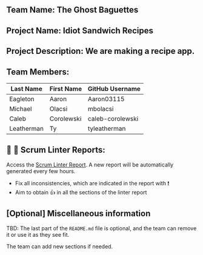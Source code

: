 ## Team Name: The Ghost Baguettes

## Project Name: Idiot Sandwich Recipes

## Project Description: We are making a recipe app.

## Team Members:

| Last Name          | First Name         | GitHub Username    |
|--------------------|--------------------|--------------------|
| Eagleton           | Aaron              | Aaron03115         |
| Michael            | Olacsi             | mbolacsi           |
| Caleb              | Corolewski         | caleb-corolewski   |
| Leatherman         | Ty                 | tyleatherman       |

## :eyes: :memo: Scrum Linter Reports:
Access the [Scrum Linter Report](https://scrumlinter.boisestate.edu/CS208S25ScrumLinterReports/CS208-S25-Team1_fz9kbJVYNCa7BoyFA6NsLpTVUCn4pEpSNY89O0WS/). A new report will be automatically generated every few hours.
- Fix all inconsistencies, which are indicated in the report with :heavy_exclamation_mark:
- Aim to obtain :thumbsup: in all the sections of the linter report

## [Optional] Miscellaneous information
TBD: The last part of the `README.md` file is optional, and the team can remove it or use it as they see fit.

The team can add new sections if needed.
